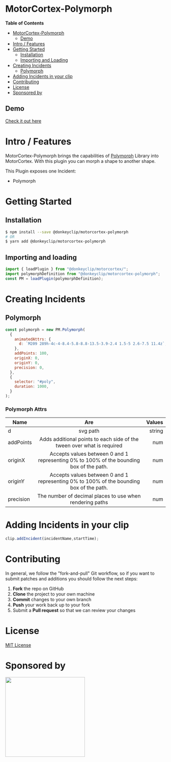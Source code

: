 # MotorCortex-Polymorph

**Table of Contents**

- [MotorCortex-Polymorph](#motorcortex-polymorph)
  - [Demo](#demo)
- [Intro / Features](#intro--features)
- [Getting Started](#getting-started)
  - [Installation](#installation)
  - [Importing and Loading](#importing-and-loading)
- [Creating Incidents](#creating-incidents)
  - [Polymorph](#polymorph)
- [Adding Incidents in your clip](#adding-incidents-in-your-clip)
- [Contributing](#contributing)
- [License](#license)
- [Sponsored by](#sponsored-by)

## Demo
[Check it out here](https://donkeyclip.github.io/motorcortex-polymorph/demo/index.html)

# Intro / Features
MotorCortex-Polymorph brings the capabilities of [Polymorph](https://notoriousb1t.github.io/polymorph-docs/) Library into MotorCortex. With this plugin you can morph a shape to another shape.

This Plugin exposes one Incident:
- Polymorph

# Getting Started
## Installation

```bash
$ npm install --save @donkeyclip/motorcortex-polymorph
# OR
$ yarn add @donkeyclip/motorcortex-polymorph
```

## Importing and loading

```javascript
import { loadPlugin } from "@donkeyclip/motorcortex/";
import polymorphDefinition from "@donkeyclip/motorcortex-polymorph";
const PM = loadPlugin(polymorphDefinition);
```

# Creating Incidents

## Polymorph

```javascript
const polymorph = new PM.Polymorph(
  {
    animatedAttrs: {
      d: `M209 289h-4c-4-8.4-5.8-8.8-13.5-3.9-2.4 1.5-5 2.6-7.5 11.4z`,
    },
    addPoints: 100,
    originX: 0,
    originY: 0,
    precision: 0,
  },
  {
    selector: "#poly",
    duration: 1000,
  }
);
```

### Polymorph Attrs

| Name      |                                        Are                                         | Values |
| --------- | :--------------------------------------------------------------------------------: | -----: |
| d         |                                      svg path                                      | string |
| addPoints |       Adds additional points to each side of the tween over what is required       |    num |
| originX   | Accepts values between 0 and 1 representing 0% to 100% of the bounding box of the path. |    num |
| originY   | Accepts values between 0 and 1 representing 0% to 100% of the bounding box of the path. |    num |
| precision |              The number of decimal places to use when rendering paths              |    num |

# Adding Incidents in your clip

```javascript
clip.addIncident(incidentName,startTime);
```

# Contributing 

In general, we follow the "fork-and-pull" Git workflow, so if you want to submit patches and additions you should follow the next steps:
1.	**Fork** the repo on GitHub
2.	**Clone** the project to your own machine
3.	**Commit** changes to your own branch
4.	**Push** your work back up to your fork
5.	Submit a **Pull request** so that we can review your changes

# License

[MIT License](https://opensource.org/licenses/MIT)

# Sponsored by
[<img src="https://presskit.donkeyclip.com/logos/donkey%20clip%20logo.svg" width=250></img>](https://donkeyclip.com)

